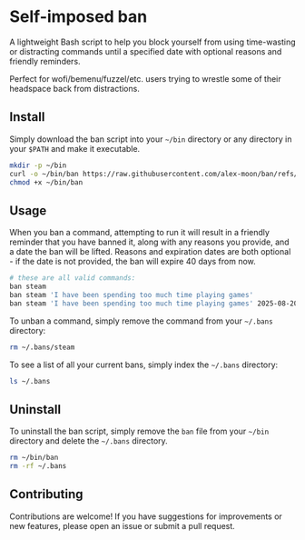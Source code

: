 # Self-imposed ban

A lightweight Bash script to help you block yourself from using time-wasting or
distracting commands until a specified date with optional reasons and friendly reminders.

Perfect for wofi/bemenu/fuzzel/etc. users trying to wrestle some of their headspace back
from distractions.

## Install

Simply download the ban script into your `~/bin` directory or any directory in your `$PATH`
and make it executable.

```bash
mkdir -p ~/bin
curl -o ~/bin/ban https://raw.githubusercontent.com/alex-moon/ban/refs/heads/main/ban
chmod +x ~/bin/ban
```

## Usage

When you ban a command, attempting to run it will result in a friendly reminder
that you have banned it, along with any reasons you provide, and a date the ban
will be lifted. Reasons and expiration dates are both optional - if the date
is not provided, the ban will expire 40 days from now.

```bash
# these are all valid commands:
ban steam
ban steam 'I have been spending too much time playing games'
ban steam 'I have been spending too much time playing games' 2025-08-20
```

To unban a command, simply remove the command from your `~/.bans` directory:
```bash
rm ~/.bans/steam
```

To see a list of all your current bans, simply index the `~/.bans` directory:
```bash
ls ~/.bans
```

## Uninstall
To uninstall the ban script, simply remove the `ban` file from your `~/bin` directory
and delete the `~/.bans` directory.

```bash
rm ~/bin/ban
rm -rf ~/.bans
```

## Contributing

Contributions are welcome! If you have suggestions for improvements or new features,
please open an issue or submit a pull request.
